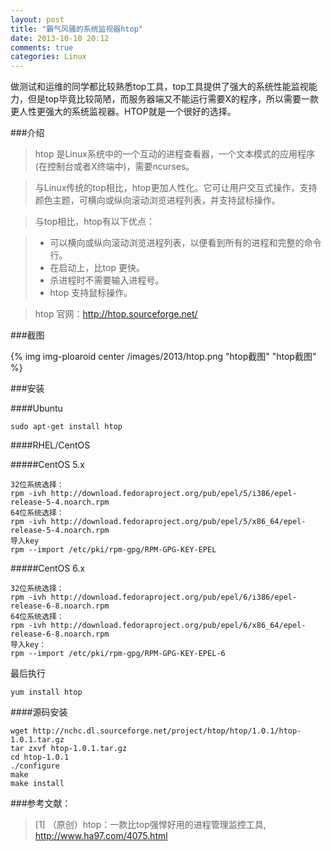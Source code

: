 ```yaml
---
layout: post
title: "霸气风骚的系统监视器htop"
date: 2013-10-10 20:12
comments: true
categories: Linux
---
```


  做测试和运维的同学都比较熟悉top工具，top工具提供了强大的系统性能监视能力，但是top毕竟比较简陋，而服务器端又不能运行需要X的程序，所以需要一款更人性更强大的系统监视器。HTOP就是一个很好的选择。
<!-- more -->

###介绍

> htop 是Linux系统中的一个互动的进程查看器，一个文本模式的应用程序(在控制台或者X终端中)，需要ncurses。

> 与Linux传统的top相比，htop更加人性化。它可让用户交互式操作，支持颜色主题，可横向或纵向滚动浏览进程列表，并支持鼠标操作。

> 与top相比，htop有以下优点：

> * 可以横向或纵向滚动浏览进程列表，以便看到所有的进程和完整的命令行。
> * 在启动上，比top 更快。
> * 杀进程时不需要输入进程号。
> * htop 支持鼠标操作。

> htop 官网：http://htop.sourceforge.net/

###截图

{% img img-ploaroid center /images/2013/htop.png  "htop截图" "htop截图" %}

###安装

####Ubuntu

	sudo apt-get install htop

####RHEL/CentOS

#####CentOS 5.x
	
	32位系统选择：
	rpm -ivh http://download.fedoraproject.org/pub/epel/5/i386/epel-release-5-4.noarch.rpm
	64位系统选择：
	rpm -ivh http://download.fedoraproject.org/pub/epel/5/x86_64/epel-release-5-4.noarch.rpm
	导入key
	rpm --import /etc/pki/rpm-gpg/RPM-GPG-KEY-EPEL

#####CentOS 6.x

	32位系统选择：
	rpm -ivh http://download.fedoraproject.org/pub/epel/6/i386/epel-release-6-8.noarch.rpm
	64位系统选择：
	rpm -ivh http://download.fedoraproject.org/pub/epel/6/x86_64/epel-release-6-8.noarch.rpm
	导入key：
	rpm --import /etc/pki/rpm-gpg/RPM-GPG-KEY-EPEL-6

最后执行

	yum install htop

####源码安装

	wget http://nchc.dl.sourceforge.net/project/htop/htop/1.0.1/htop-1.0.1.tar.gz
	tar zxvf htop-1.0.1.tar.gz
	cd htop-1.0.1
	./configure
	make
	make install

###参考文献：

> [1] （原创）htop：一款比top强悍好用的进程管理监控工具, http://www.ha97.com/4075.html
